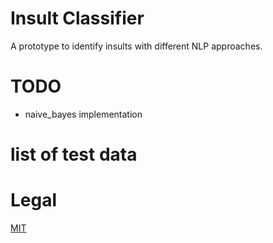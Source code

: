 # Insult Classifier
A prototype to identify insults with different NLP approaches.

# TODO
* naive_bayes implementation

# list of test data

# Legal
[MIT](https://github.com/not-a-lawyer/insult_classifier/blob/master/LICENSE)

